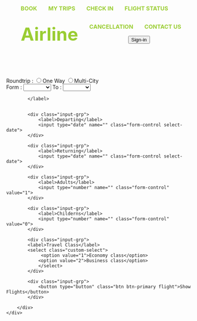 <html>
<html lang="en">

<head>
    <meta charset="UTF-8">
    <meta http-equiv="X-UA-Compatible" content="IE=edge">
    <meta name="viewport" content="width=device-width, initial-scale=1.0">
    <title>Project</title>
    <link rel="stylesheet" type="text/css" href="style.css">
    <link rel="stylesheet" href="https://cdn.jsdelivr.net/npm/bootstrap@5.2.3/dist/css/bootstrap.min.css">
</head>
<style>
    body{
    background-image: linear-gradient(rgba(0,0,0,0.5),rgba(0,0,0,0.5)),url(bg.jpg);
    background-size: cover;
    background-position:center;
}

.booking-form-box{
    max-width: 350px;
    border: 1px solid #ced4da;
    margin: 10% auto 0;
}

.radio-btn{
    color: #fff;
    margin: 0 20px;
}

.radio-btn .btn{
    margin: 20px 10px 20px 0;
    box-shadow: none;
}

.radio-btn .btn::after{
    content: '';
    height: 15px;
    width: 15px;
    top: -2px;
    left: -1px;
    background-color: #fff;
    position: relative;
    display: inline-block;
    visibility: visible;
    border-radius: 50%;
}

.radio-btn .btn:checked:after{
    content: '';
    background-color: #000;
    transition: 0.5s;
}

.radio-btn span{
    color: #fff;
    margin-right: 5px;
    font-size: 16px;
}

.booking-form{
    padding: 0 20px 20px;
}

.booking-form label{
    margin-bottom: 5px;
    margin-top: 10px;
    font-size: 18px;
    color: #fff;
}

input::placeholder{
    color: #fff !important;
}

.input-grp{
    width: 151px;
    display: inline-block;
}

.form-control{
    font-size: 18px !important;
    border-radius: 0 !important;
    color: #fff !important;
    background: transparent !important;
    box-shadow: none !important;
} 

.select-date::-webkit-inner-spin-button,
.select-date::-webkit-inner-spin-button
{
    -webkit-appearance: none;
    margin: 0;
}

.select-date::-webkit-calender-picker-indicator{
    background: transparent !important;
}

.custom-select{
    color:#fff !important;
    font-size: 18px !important;
    border: 1px solid #ced4da !important;
    box-shadow: none !important;
    border-radius: 0 !important;
    background: transparent !important;
}

.custom-select option{
    color: #333;
}

.flight{
    width:  100%;
    padding: 9px 0;
    font-size: 18px;
    border: 1px solid #ced4da !important;
    background: transparent!important;
    box-shadow: none !important;
    border-radius: 0 !important;
}

.flight:hover{
    background: #fff !important; ;
    color: #000 !important;
    transition: 0.5s;
}
.sidebar ul li{
      padding: 8px;
      list-style-type: none;
      float: left;
      font-size: 15px;
      font-weight: bold;
      text-decoration: none;
      margin: 7px;
     color: yellowgreen;
    }
     .sidebar ul {
      display: inline-block;
    }      
    img {
  opacity: 0.5;
}

img:hover {
  opacity: 1.0;
}
body{
    background-image: url(img.jpeg);
    background-size: cover;
}  
</style>
<body>
    <div class="sidebar">
        <center>
    <nav>
        <header>
            <ul>
<a href="book" target="_blank"><li>BOOK</li></a>
<a href="trip" target="_blank"><li>MY TRIPS</li></a>
<a href="check" target="_blank"><li>CHECK IN</li></a>
<a href="status" target="_blank"><li>FLIGHT STATUS</li></a>
<a href="home.html" target="_self"><li><b><font size="25px">Airline</font></b></li></a>
<a href="cancel" target="_blank"><li>CANCELLATION</li></a>
<a href="contact" target="_blank"><li>CONTACT US</li></a>
<a href="sign.html" target="_blank"><input type="button" value="Sign-in"></button></a>
    </ul></header>
</nav></center>
</div>
    <div class="booking-form-box">
        <div class="radio-btn">
            <span>Roundtrip : </span>
            <input type="radio" class="btn" name="check"><span>One Way</span>
            <input type="radio" class="btn" name="check"><span>Multi-City</span>
        </div>
        <div class="booking-form">
            <label>Form : <select id="from">
                <option value="0"></option>
                <option value="1">Nepal</option>
                <option value="2">Japan</option>
                <option value="3">China</option>
                <option value="4">Korea</option>
                <option value="5">Australia</option>
                <option value="6">Canada</option>
                <option value="7">Thailand</option>    
            </select></label>
            <label>To : <select id="to">
                <option value="0"></option>
                <option value="1">Nepal</option>
                <option value="2">Japan</option>
                <option value="3">China</option>
                <option value="4">Korea</option>
                <option value="5">Australia</option>
                <option value="6">Canada</option>
                <option value="7">Thailand</option>    
            </select>
            
            </label>
            
            
            <div class="input-grp">
                <label>Departing</label>
                <input type="date" name="" class="form-control select-date">
            </div>

            <div class="input-grp">
                <label>Returning</label>
                <input type="date" name="" class="form-control select-date">
            </div>

            <div class="input-grp">
                <label>Adults</label>
                <input type="number" name="" class="form-control" value="1">
            </div>

            <div class="input-grp">
                <label>Childerns</label>
                <input type="number" name="" class="form-control" value="0">
            </div>

            <div class="input-grp">
            <label>Travel Class</label>
            <select class="custom-select">
                 <option value="1">Economy class</option>
                <option value="2">Business class</option>
                </select>
            </div>
            
            <div class="input-grp">
                <button type="button" class="btn btn-primary flight">Show Flights</button>
            </div>

        </div>
    </div>
</body>

</html>
